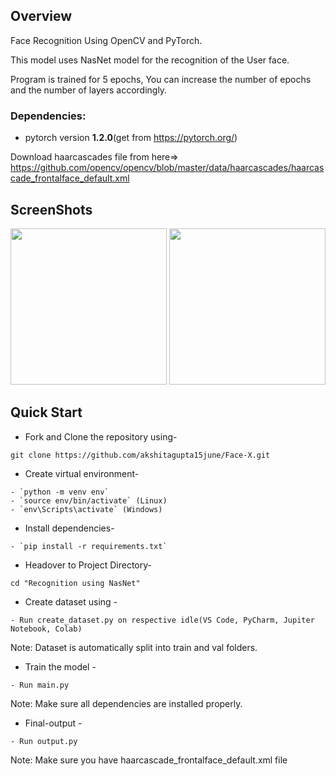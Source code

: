 ## Overview
Face Recognition Using OpenCV and PyTorch.

This model uses NasNet model for the recognition of the  User face.

Program is trained for 5 epochs, You can increase the number of epochs and the number of layers accordingly.


### Dependencies:
* pytorch version **1.2.0**(get from https://pytorch.org/)


Download haarcascades file from here=> https://github.com/opencv/opencv/blob/master/data/haarcascades/haarcascade_frontalface_default.xml

## ScreenShots

<img src="Screenshot 2021-01-15 115306.png" height="250px">
<img src="Screenshot 2021-01-15 115354.png" height="250px">


## Quick Start

- Fork and Clone the repository using-
```
git clone https://github.com/akshitagupta15june/Face-X.git
```
- Create virtual environment-
```
- `python -m venv env`
- `source env/bin/activate` (Linux)
- `env\Scripts\activate` (Windows)
```
- Install dependencies-
```
- `pip install -r requirements.txt`
```

- Headover to Project Directory- 
```
cd "Recognition using NasNet"
```
- Create dataset using -
```
- Run create_dataset.py on respective idle(VS Code, PyCharm, Jupiter Notebook, Colab)
```
Note: Dataset is automatically split into train and val folders.

- Train the model -
```
- Run main.py
```
Note: Make sure all dependencies are installed properly.

- Final-output -
```
- Run output.py
```
Note: Make sure you have haarcascade_frontalface_default.xml file 
